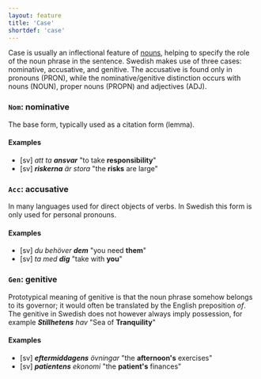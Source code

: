 ```yaml
---
layout: feature
title: 'Case'
shortdef: 'case'
---
```


Case is usually an inflectional feature of [nouns](sv-pos/NOUN), helping to specify the role of the noun phrase in the sentence. Swedish makes use of three cases: nominative, accusative, and genitive. The accusative is found only in 
pronouns (PRON), while the nominative/genitive distinction occurs with nouns (NOUN), proper nouns (PROPN) 
and adjectives (ADJ).

### `Nom`: nominative

The base form, typically used as a citation form (lemma).

#### Examples

* [sv] _att ta <b>ansvar</b>_ "to take <b>responsibility</b>"
* [sv] _<b>riskerna</b> är stora_ "the <b>risks</b> are large"

### `Acc`: accusative

In many languages used for direct objects of verbs. In Swedish this form is only used for personal pronouns.

#### Examples

* [sv] _du behöver <b>dem</b>_ "you need <b>them</b>"
* [sv] _ta med <b>dig</b>_ "take with <b>you</b>"

### `Gen`: genitive

Prototypical meaning of genitive is that the noun phrase somehow belongs to its governor; it would often be translated by the English preposition _of_. The genitive in Swedish does not however always imply possession, for example _<b>Stillhetens</b> hav_ "Sea of <b>Tranquility</b>"

#### Examples

* [sv] _<b>eftermiddagens</b> övningar_ "the <b>afternoon's</b> exercises"
* [sv] _<b>patientens</b> ekonomi_ "the <b>patient's</b> finances"

<!-- Interlanguage links updated Út zář 29 20:23:06 CEST 2020 -->
